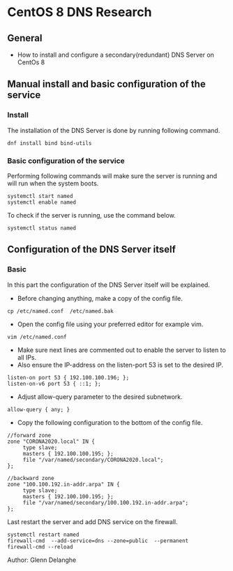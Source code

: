 # CentOS 8 DNS Research

## General

* How to install and configure a secondary(redundant) DNS Server on CentOs 8

## Manual install and basic configuration of the service

### Install

The installation of the DNS Server is done by running following command.

```
dnf install bind bind-utils
```

### Basic configuration of the service

Performing following commands will make sure the server is running and will run when the system boots.
```
systemctl start named
systemctl enable named
```

To check if the server is running, use the command below.
```
systemctl status named
```

## Configuration of the DNS Server itself

### Basic

In this part the configuration of the DNS Server itself will be explained.

* Before changing anything, make a copy of the config file.
```
cp /etc/named.conf  /etc/named.bak
```

* Open the config file using your preferred editor for example vim.
```
vim /etc/named.conf
```

* Make sure next lines are commented out to enable the server to listen to all IPs.
* Also ensure the IP-address on the listen-port 53 is set to the desired IP.
```
listen-on port 53 { 192.100.100.196; }; 
listen-on-v6 port 53 { ::1; };
```

* Adjust allow-query parameter to the desired subnetwork.
```
allow-query { any; }
```

* Copy the following configuration to the bottom of the config file.
```
//forward zone
zone "CORONA2020.local" IN {
     type slave;
     masters { 192.100.100.195; };
     file "/var/named/secondary/CORONA2020.local";
};

//backward zone
zone "100.100.192.in-addr.arpa" IN {
     type slave;
     masters { 192.100.100.195; };
     file "/var/named/secondary/100.100.192.in-addr.arpa";
};
```

Last restart the server and add DNS service on the firewall.

```
systemctl restart named
firewall-cmd  --add-service=dns --zone=public  --permanent
firewall-cmd --reload
```

Author: Glenn Delanghe
